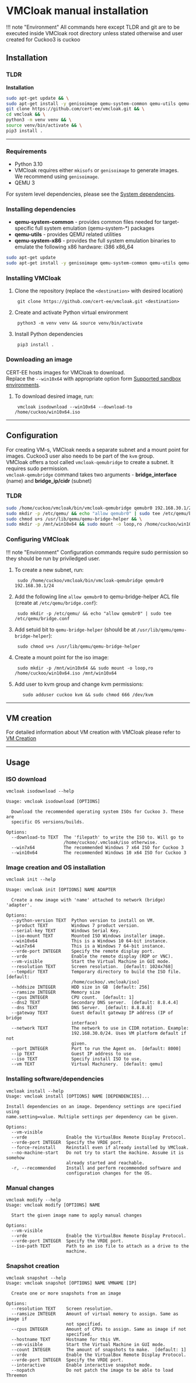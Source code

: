 # VMCloak manual installation

!!! note "Environment"
    All commands here except TLDR and git are to be executed inside VMCloak root
    directory unless stated otherwise and user created for Cuckoo3 is cuckoo

## Installation
### TLDR

**Installation**

```bash
sudo apt-get update && \
sudo apt-get install -y genisoimage qemu-system-common qemu-utils qemu-system-x86 && \
git clone https://github.com/cert-ee/vmcloak.git && \
cd vmcloak && \
python3 -m venv venv && \
source venv/bin/activate && \
pip3 install .
```

---

### Requirements
- Python 3.10
- VMCloak requires either `mkisofs` or `genisoimage` to generate images.  
We recommend using `genisoimage`.
- QEMU 3

For system level dependencies, please see the [System dependencies](../about/deps.md).

### Installing dependencies

- **qemu-system-common** - provides common files needed for target-specific full 
system emulation (qemu-system-*) packages
- **qemu-utils** - provides QEMU related utilities
- **qemu-system-x86** - provides the full system emulation binaries to emulate the 
following x86 hardware: i386 x86_64

```bash
sudo apt-get update
sudo apt-get install -y genisoimage qemu-system-common qemu-utils qemu-system-x86
```

### Installing VMCloak

1. Clone the repository (replace the `<destination>` with desired location)
        
        git clone https://github.com/cert-ee/vmcloak.git <destination>

2. Create and activate Python virtual environment 
        
        python3 -m venv venv && source venv/bin/activate

3. Install Python dependencies

        pip3 install .

### Downloading an image

CERT-EE hosts images for VMCloak to download.  
Replace the `--win10x64` with appropriate option form 
[Supported sandbox environments](../about/cuckoo.md#supported-sandbox-environments).  


1. To download desired image, run:
            
        vmcloak isodownload --win10x64 --download-to /home/cuckoo/win10x64.iso

---

## Configuration

For creating VM-s, VMCloak needs a separate subnet and a mount point for images.
Cuckoo3 user also needs to be part of the `kvm` group.  
VMCloak offers a tool called `vmcloak-qemubridge` to create a subnet. It 
requires sudo permission.  
`vmcloak-qemubridge` command takes two arguments - **bridge_interface** (name) and **bridge_ip/cidr** (subnet)

### TLDR

```bash
sudo /home/cuckoo/vmcloak/bin/vmcloak-qemubridge qemubr0 192.168.30.1/24 && \
sudo mkdir -p /etc/qemu/ && echo "allow qemubr0" | sudo tee /etc/qemu/bridge.conf && \
sudo chmod u+s /usr/lib/qemu/qemu-bridge-helper && \
sudo mkdir -p /mnt/win10x64 && sudo mount -o loop,ro /home/cuckoo/win10x64.iso /mnt/win10x64
```

### Configuring VMCloak
!!! note "Environment"
    Configuration commands require sudo permission so they should be run by
    priviledged user.

1. To create a new subnet, run:

        sudo /home/cuckoo/vmcloak/bin/vmcloak-qemubridge qemubr0 192.168.30.1/24

2. Add the following line `allow qemubr0` to qemu-bridge-helper ACL file (create at `/etc/qemu/bridge.conf`):
        
        sudo mkdir -p /etc/qemu/ && echo "allow qemubr0" | sudo tee /etc/qemu/bridge.conf

3. Add setuid bit to `qemu-bridge-helper` (should be at `/usr/lib/qemu/qemu-bridge-helper`):

        sudo chmod u+s /usr/lib/qemu/qemu-bridge-helper

4. Create a mount point for the iso image:

        sudo mkdir -p /mnt/win10x64 && sudo mount -o loop,ro /home/cuckoo/win10x64.iso /mnt/win10x64

5. Add user to kvm group and change kvm permissions:

          sudo adduser cuckoo kvm && sudo chmod 666 /dev/kvm

---

## VM creation
For detailed information about VM creation with VMCloak please refer to [VM Creation](../vms/vmcreation.md)

---

## Usage

### ISO download

    vmcloak isodownload --help

    Usage: vmcloak isodownload [OPTIONS]

      Download the recommended operating system ISOs for Cuckoo 3. These are
      specific OS versions/builds.

    Options:
      --download-to TEXT  The 'filepath' to write the ISO to. Will go to
                          /home/cuckoo/.vmcloak/iso otherwise.
      --win7x64           The recommended Windows 7 x64 ISO for Cuckoo 3
      --win10x64          The recommended Windows 10 x64 ISO for Cuckoo 3

### Image creation and OS installation

    vmcloak init --help

    Usage: vmcloak init [OPTIONS] NAME ADAPTER

      Create a new image with 'name' attached to network (bridge) 'adapter'.

    Options:
      --python-version TEXT  Python version to install on VM.
      --product TEXT         Windows 7 product version.
      --serial-key TEXT      Windows Serial Key.
      --iso-mount TEXT       Mounted ISO Windows installer image.
      --win10x64             This is a Windows 10 64-bit instance.
      --win7x64              This is a Windows 7 64-bit instance.
      --vrde-port INTEGER    Specify the remote display port.
      --vrde                 Enable the remote display (RDP or VNC).
      --vm-visible           Start the Virtual Machine in GUI mode.
      --resolution TEXT      Screen resolution.  [default: 1024x768]
      --tempdir TEXT         Temporary directory to build the ISO file.  [default:
                             /home/cuckoo/.vmcloak/iso]
      --hddsize INTEGER      HDD size in GB  [default: 256]
      --ramsize INTEGER      Memory size
      --cpus INTEGER         CPU count.  [default: 1]
      --dns2 TEXT            Secondary DNS server.  [default: 8.8.4.4]
      --dns TEXT             DNS Server.  [default: 8.8.8.8]
      --gateway TEXT         Guest default gateway IP address (IP of bridge
                             interface)
      --network TEXT         The network to use in CIDR notation. Example:
                             192.168.30.0/24. Uses VM platform default if not
                             given.
      --port INTEGER         Port to run the Agent on.  [default: 8000]
      --ip TEXT              Guest IP address to use
      --iso TEXT             Specify install ISO to use.
      --vm TEXT              Virtual Machinery.  [default: qemu]

### Installing software/dependencies

    vmcloak install --help
    Usage: vmcloak install [OPTIONS] NAME [DEPENDENCIES]...

    Install dependencies on an image. Dependency settings are specified using
    name.setting=value. Multiple settings per dependency can be given.

    Options:
      --vm-visible
      --vrde               Enable the VirtualBox Remote Display Protocol.
      --vrde-port INTEGER  Specify the VRDE port.
      --force-reinstall    Reinstall even if already installed by VMCloak.
      --no-machine-start   Do not try to start the machine. Assume it is somehow
                           already started and reachable.
      -r, --recommended    Install and perform recommended software and
                           configuration changes for the OS.

### Manual changes

    vmcloak modify --help
    Usage: vmcloak modify [OPTIONS] NAME

      Start the given image name to apply manual changes

    Options:
      --vm-visible
      --vrde               Enable the VirtualBox Remote Display Protocol.
      --vrde-port INTEGER  Specify the VRDE port.
      --iso-path TEXT      Path to an iso file to attach as a drive to the
                           machine.

### Snapshot creation
    vmcloak snapshot --help
    Usage: vmcloak snapshot [OPTIONS] NAME VMNAME [IP]

      Create one or more snapshots from an image

    Options:
      --resolution TEXT    Screen resolution.
      --ramsize INTEGER    Amount of virtual memory to assign. Same as image if
                           not specified.
      --cpus INTEGER       Amount of CPUs to assign. Same as image if not
                           specified.
      --hostname TEXT      Hostname for this VM.
      --vm-visible         Start the Virtual Machine in GUI mode.
      --count INTEGER      The amount of snapshots to make.  [default: 1]
      --vrde               Enable the VirtualBox Remote Display Protocol.
      --vrde-port INTEGER  Specify the VRDE port.
      --interactive        Enable interactive snapshot mode.
      --nopatch            Do not patch the image to be able to load Threemon
